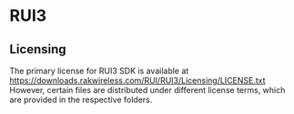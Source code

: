 RUI3
==========
Licensing
--------
The primary license for RUI3 SDK is available at https://downloads.rakwireless.com/RUI/RUI3/Licensing/LICENSE.txt However, certain files are distributed under different license terms, which are provided in the respective folders.
